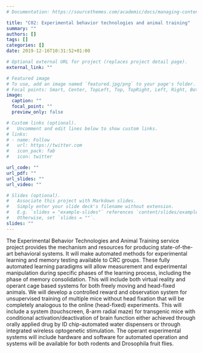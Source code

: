 ```yaml
---
# Documentation: https://sourcethemes.com/academic/docs/managing-content/

title: "C02: Experimental behavior technologies and animal training"
summary: ""
authors: []
tags: []
categories: []
date: 2019-12-16T10:31:52+01:00

# Optional external URL for project (replaces project detail page).
external_link: ""

# Featured image
# To use, add an image named `featured.jpg/png` to your page's folder.
# Focal points: Smart, Center, TopLeft, Top, TopRight, Left, Right, BottomLeft, Bottom, BottomRight.
image:
  caption: ""
  focal_point: ""
  preview_only: false

# Custom links (optional).
#   Uncomment and edit lines below to show custom links.
# links:
# - name: Follow
#   url: https://twitter.com
#   icon_pack: fab
#   icon: twitter

url_code: ""
url_pdf: ""
url_slides: ""
url_video: ""

# Slides (optional).
#   Associate this project with Markdown slides.
#   Simply enter your slide deck's filename without extension.
#   E.g. `slides = "example-slides"` references `content/slides/example-slides.md`.
#   Otherwise, set `slides = ""`.
slides: ""
---
```


The Experimental Behavior Technologies and Animal Training service project provides the mechanism and resources for producing state-of-the-art behavioral systems. It will make automated methods for experimental learning and memory testing available to CRC groups. These fully automated learning paradigms will allow measurement and experimental manipulation during specific phases of the learning process, including the phase of memory consolidation. This will include both virtual reality and operant cage based systems for both freely moving and head-fixed animals. We will develop a controlled reward and observation system for unsupervised training of multiple mice without head fixation that will be completely analogous to the online (head-fixed) experiments. This will include a system (touchscreen, 8-arm radial maze) for transgenic mice with conditional activation/deactivation of brain function either achieved through orally applied drug by ID chip-automated water dispensers or through integrated wireless optogenetic stimulation. The operant experimental systems will include hardware and software for automated operation and systems will be available for both rodents and Drosophila fruit flies.
